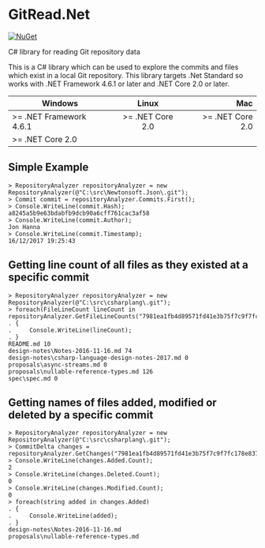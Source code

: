 # GitRead.Net
[![NuGet](https://img.shields.io/badge/nuget-v1.1.0-green.svg)](https://www.nuget.org/packages/GitRead.Net/1.1.0)

C# library for reading Git repository data

This is a C# library which can be used to explore the commits and files which exist in a local Git repository. This library targets .Net Standard so works with .NET Framework 4.6.1 or later and .NET Core 2.0 or later.

| Windows                 | Linux            | Mac             |
| ----------------------- |:----------------:| ---------------:|
| >= .NET Framework 4.6.1 | >= .NET Core 2.0 | >= .NET Core 2.0|
| >= .NET Core 2.0        |                  |                 |


Simple Example
--------------------
```
> RepositoryAnalyzer repositoryAnalyzer = new RepositoryAnalyzer(@"C:\src\Newtonsoft.Json\.git");
> Commit commit = repositoryAnalyzer.Commits.First();
> Console.WriteLine(commit.Hash);
a8245a5b9e63bdabfb9dcb90a6cff761cac3af58
> Console.WriteLine(commit.Author);
Jon Hanna
> Console.WriteLine(commit.Timestamp);
16/12/2017 19:25:43
```

Getting line count of all files as they existed at a specific commit
--------------------
```
> RepositoryAnalyzer repositoryAnalyzer = new RepositoryAnalyzer(@"C:\src\csharplang\.git");
> foreach(FileLineCount lineCount in repositoryAnalyzer.GetFileLineCounts("7981ea1fb4d89571fd41e3b75f7c9f7fc178e837"))
. {
.     Console.WriteLine(lineCount);
. }
README.md 10
design-notes\Notes-2016-11-16.md 74
design-notes\csharp-language-design-notes-2017.md 0
proposals\async-streams.md 0
proposals\nullable-reference-types.md 126
spec\spec.md 0
```

Getting names of files added, modified or deleted by a specific commit
--------------------
```
> RepositoryAnalyzer repositoryAnalyzer = new RepositoryAnalyzer(@"C:\src\csharplang\.git");
> CommitDelta changes = repositoryAnalyzer.GetChanges("7981ea1fb4d89571fd41e3b75f7c9f7fc178e837");
> Console.WriteLine(changes.Added.Count);
2
> Console.WriteLine(changes.Deleted.Count);
0
> Console.WriteLine(changes.Modified.Count);
0
> foreach(string added in changes.Added)
. {
.     Console.WriteLine(added);
. }
design-notes\Notes-2016-11-16.md
proposals\nullable-reference-types.md
```
